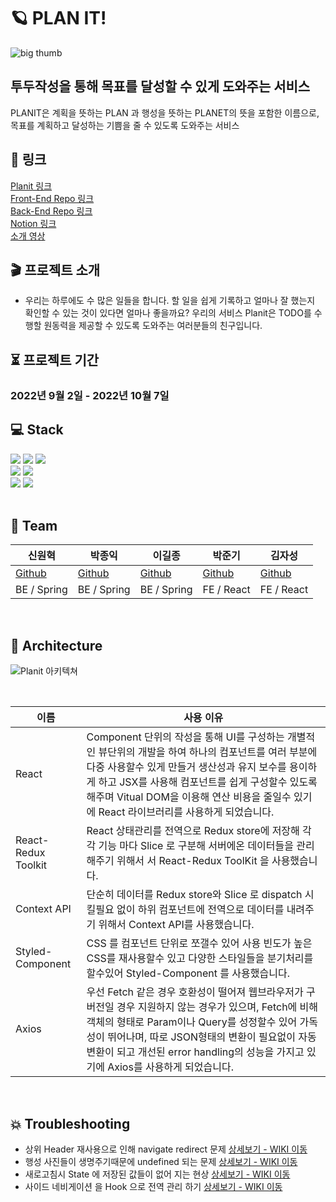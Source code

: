 # 🪐 PLAN IT!
![big thumb](https://user-images.githubusercontent.com/48500149/194043247-2e5d5751-10da-437b-8892-921b19126b2a.png)
<br/>

## 투두작성을 통해 목표를 달성할 수 있게 도와주는 서비스
PLANIT은 계획을 뜻하는 PLAN 과 행성을 뜻하는 PLANET의 뜻을 포함한 이름으로, 목표를 계획하고 달성하는 기쁨을 줄 수 있도록 도와주는 서비스

## 📌 링크
[Planit 링크](https://planit-todo.com)    
[Front-End Repo 링크](https://github.com/hanghae-w8-t4-plan-it/frontend)  
[Back-End Repo 링크](https://github.com/hanghae-w8-t4-plan-it/backend)  
[Notion 링크](https://www.notion.so/4-d8656c9684f5477c917a81a0747e5144)  
[소개 영상](예정)  

## 🎬 프로젝트 소개
-  우리는 하루에도 수 많은 일들을 합니다. 할 일을 쉽게 기록하고 얼마나 잘 했는지 확인할 수 있는 것이 있다면 얼마나 좋을까요? 우리의 서비스 Planit은 TODO를 수행할 원동력을 제공할 수 있도록 도와주는 여러분들의 친구입니다.

## ⏳ 프로젝트 기간
### 2022년 9월 2일 - 2022년 10월 7일

## 💻 Stack
<div>
  <img src="https://img.shields.io/badge/html5-E34F26?style=for-the-badge&logo=html5&logoColor=white">
  <img src="https://img.shields.io/badge/css-1572B6?style=for-the-badge&logo=css3&logoColor=white">
  <img src="https://img.shields.io/badge/javascript-F7DF1E?style=for-the-badge&logo=javascript&logoColor=black">
  <br>     
  <img src="https://img.shields.io/badge/react-61DAFB?style=for-the-badge&logo=react&logoColor=black">
  <img src="https://img.shields.io/badge/styledcomponents-DB7093?style=for-the-badge&logo=styled-components&logoColor=pink">   
  <br>
  <img src="https://img.shields.io/badge/github-181717?style=for-the-badge&logo=github&logoColor=white">   
  <img src="https://img.shields.io/badge/kakao login-FFCD00?style=for-the-badge&logo=kakao&logoColor=black">
  <br>
</div>

<br/>

## 🧙 Team
|신원혁|박종익|이길종|박준기|김자성
|---|---|---|---|---|
|[Github](https://github.com/god1hyuk)|[Github](https://github.com/ParkJong-ic)|[Github](https://github.com/Jongleee)|[Github](https://github.com/byjgpark)|[Github](https://github.com/jaseongkim)|
|BE / Spring|BE / Spring|BE / Spring|FE / React|FE / React|

<br/>

## :santa: Architecture

![Planit 아키텍쳐](https://user-images.githubusercontent.com/81502140/193481909-30765c17-2a8e-419c-bcfa-bea8736ebd18.png)

<br/>


| 이름 | 사용 이유 |
| --- | --- |
| React | Component 단위의 작성을 통해 UI를 구성하는 개별적인 뷰단위의 개발을 하여 하나의 컴포넌트를 여러 부분에 다중 사용할수 있게 만들거 생산성과 유지 보수를 용이하게 하고 JSX를 사용해 컴포넌트를 쉽게 구성할수 있도록 해주며 Vitual DOM을 이용해 연산 비용을 줄일수 있기에 React 라이브러리를 사용하게 되었습니다. |
| React-Redux Toolkit | React 상태관리를 전역으로 Redux store에 저장해 각각 기능 마다 Slice 로 구분해 서버에온 데이터들을 관리해주기 위해서 서 React-Redux ToolKit 을 사용했습니다.| 
| Context API | 단순히 데이터를 Redux store와 Slice 로 dispatch 시킬필요 없이 하위 컴포넌트에 전역으로 데이터를 내려주기 위해서 Context API를 사용했습니다. |  
| Styled-Component | CSS 를 컴포넌트 단위로 쪼갤수 있어 사용 빈도가 높은 CSS를 재사용할수 있고 다양한 스타일들을 분기처리를 할수있어 Styled-Component 를 사용했습니다. |
| Axios | 우선 Fetch 같은 경우 호환성이 떨어져 웹브라우저가 구버전일 경우 지원하지 않는 경우가 있으며, Fetch에 비해 객체의 형태로 Param이나 Query를 성정할수 있어 가독성이 뛰어나며, 따로 JSON형태의 변환이 필요없이 자동 변환이 되고 개선된 error handling의 성능을 가지고 있기에 Axios를 사용하게 되었습니다. |

<br/>

## 💥 Troubleshooting

- 상위 Header 재사용으로 인해 navigate redirect 문제 [상세보기 - WIKI 이동](https://github.com/hanghae-w8-t4-plan-it/frontend/wiki/%EC%83%81%EC%9C%84-Header-%EC%9E%AC%EC%82%AC%EC%9A%A9%EC%9C%BC%EB%A1%9C-%EC%9D%B8%ED%95%B4-navigate-redirect-%EB%AC%B8%EC%A0%9C)
- 행성 사진들이 생명주기때문에 undefined 되는 문제 [상세보기 - WIKI 이동](https://github.com/hanghae-w8-t4-plan-it/frontend/wiki/%ED%96%89%EC%84%B1-%EC%82%AC%EC%A7%84%EB%93%A4%EC%9D%B4-%EC%83%9D%EB%AA%85%EC%A3%BC%EA%B8%B0%EB%95%8C%EB%AC%B8%EC%97%90-undefined-%EB%90%98%EB%8A%94-%EB%AC%B8%EC%A0%9C)
- 새로고침시 State 에 저장된 값들이 없어 지는 현상 [상세보기 - WIKI 이동](https://github.com/hanghae-w8-t4-plan-it/frontend/wiki/%EC%83%88%EB%A1%9C%EA%B3%A0%EC%B9%A8%EC%8B%9C-State-%EC%97%90-%EC%A0%80%EC%9E%A5%EB%90%9C-%EA%B0%92%EB%93%A4%EC%9D%B4-%EC%97%86%EC%96%B4-%EC%A7%80%EB%8A%94-%ED%98%84%EC%83%81)
- 사이드 네비게이션 을 Hook 으로 전역 관리 하기 [상세보기 - WIKI 이동](https://github.com/hanghae-w8-t4-plan-it/frontend/wiki/%EC%82%AC%EC%9D%B4%EB%93%9C-%EB%84%A4%EB%B9%84%EA%B2%8C%EC%9D%B4%EC%85%98-%EC%9D%84-Hook-%EC%9C%BC%EB%A1%9C-%EC%A0%84%EC%97%AD-%EA%B4%80%EB%A6%AC-%ED%95%98%EA%B8%B0)

<br/> 

